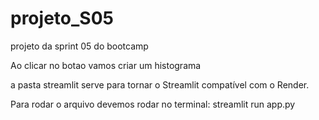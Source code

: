 # projeto_S05
projeto da sprint 05 do bootcamp


Ao clicar no botao vamos criar um histograma

a pasta streamlit serve para tornar o Streamlit compatível com o Render.

Para rodar o arquivo devemos rodar no terminal:
streamlit run app.py
